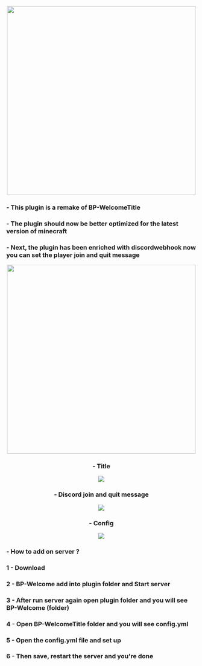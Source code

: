 <p align="center">
  <img width="500" height="500" src="https://github.com/B-rum-o/BP-Welcome-1.1.0_Minecraft-1.20.4/assets/70117557/f523508f-670f-4cb1-abdb-ea925b087788">
</p>


<h3>- This plugin is a remake of BP-WelcomeTitle</h3>
<h3>- The plugin should now be better optimized for the latest version of minecraft</h3>
<h3>- Next, the plugin has been enriched with discordwebhook now you can set the player join and quit message</h3>


<p align="center">
  <img width="500" height="500" src="https://github.com/B-rum-o/BP-Welcome-1.1.0_Minecraft-1.20.4/assets/70117557/7fb6b055-3bf2-4406-af4c-71ecacbb38f2">
</p>


<h3 align="center">- Title</h3>
<p align="center">
  <img src="https://github.com/B-rum-o/BP-Welcome-1.1.0_Minecraft-1.20.4/assets/70117557/fb58aac1-325c-4c77-9edc-96e022f8b40b">
</p>


<h3 align="center">- Discord join and quit message</h3>
<p align="center">
  <img src="https://github.com/B-rum-o/BP-Welcome-1.1.0_Minecraft-1.20.4/assets/70117557/c6ed0e82-6da9-4f15-a757-fe48bf910c69">
</p>


<h3 align="center">- Config</h3>
<p align="center">
  <img src="https://github.com/B-rum-o/BP-Welcome-1.1.0_Minecraft-1.20.4/assets/70117557/2838afe1-f89b-4601-a905-bce49adf1d54">
</p>


<h3>- How to add on server ?</h3>
<h3>1 - Download</h3>
<h3>2 - BP-Welcome add into plugin folder and Start server</h3>
<h3>3 - After run server again open plugin folder and you will see BP-Welcome (folder)</h3>
<h3>4 - Open BP-WelcomeTitle folder and you will see config.yml</h3>
<h3>5 - Open the config.yml file and set up</h3>
<h3>6 - Then save, restart the server and you're done</h3>
